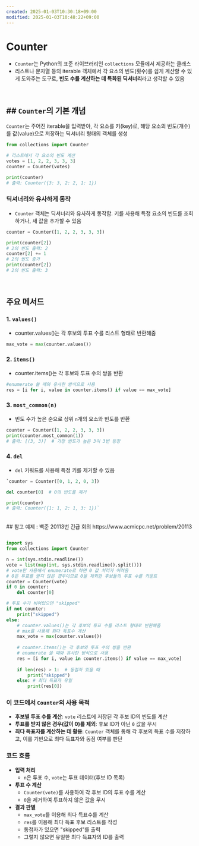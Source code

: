 ```yaml
---
created: 2025-01-03T10:30:18+09:00
modified: 2025-01-03T10:48:22+09:00
---
```

# Counter
- `Counter`는 Python의 표준 라이브러리인 `collections` 모듈에서 제공하는 클래스
- 리스트나 문자열 등의 iterable 객체에서 각 요소의 빈도(횟수)를 쉽게 계산할 수 있게 도와주는 도구로, **빈도 수를 계산하는 데 특화된 딕셔너리**라고 생각할 수 있음
<br>

## ## `Counter`의 기본 개념

`Counter`는 주어진 iterable을 입력받아, 각 요소를 키(key)로, 해당 요소의 빈도(개수)를 값(value)으로 저장하는 딕셔너리 형태의 객체를 생성
```python
from collections import Counter 

# 리스트에서 각 요소의 빈도 계산 
votes = [1, 2, 2, 3, 3, 3] 
counter = Counter(votes) 

print(counter) 
# 출력: Counter({3: 3, 2: 2, 1: 1})
```
### **딕셔너리와 유사하게 동작**
- `Counter` 객체는 딕셔너리와 유사하게 동작함. 키를 사용해 특정 요소의 빈도를 조회하거나, 새 값을 추가할 수 있음
```python
counter = Counter([1, 2, 2, 3, 3, 3]) 

print(counter[2])  
# 2의 빈도 출력: 2 
counter[2] += 1    
# 2의 빈도 증가 
print(counter[2])  
# 2의 빈도 출력: 3

```
<br>

## 주요 메서드
### 1. **`values()`**
- counter.values()는 각 후보의 투표 수를 리스트 형태로 반환해줌
```python
max_vote = max(counter.values())
```

### 2. **`items()`**
- counter.items()는 각 후보와 투표 수의 쌍을 반환
```python
#enumerate 쓸 때와 유사한 방식으로 사용
res = [i for i, value in counter.items() if value == max_vote]
```

### 3. **`most_common(n)`**

- 빈도 수가 높은 순으로 상위 `n`개의 요소와 빈도를 반환
```python
counter = Counter([1, 2, 2, 3, 3, 3]) 
print(counter.most_common(1)) 
# 출력: [(3, 3)]  # 가장 빈도가 높은 3이 3번 등장
```

### 4. **`del`**
- `del` 키워드를 사용해 특정 키를 제거할 수 있음

```python
`counter = Counter([0, 1, 2, 0, 3]) 

del counter[0]  # 0의 빈도를 제거 

print(counter) 
# 출력: Counter({1: 1, 2: 1, 3: 1})`
```

<br>
## 참고 예제 : 백준 20113번 긴급 회의
https://www.acmicpc.net/problem/20113

```python

import sys
from collections import Counter

n = int(sys.stdin.readline())
vote = list(map(int, sys.stdin.readline().split()))
# vote만 사용해서 enumerate로 하면 0 값 처리가 어려움
# 0은 투표를 받지 않은 경우이므로 0을 제외한 후보들의 투표 수를 카운트
counter = Counter(vote)
if 0 in counter:
    del counter[0]

# 투표 수가 비어있으면 "skipped"
if not counter:
    print("skipped")
else:
    # counter.values()는 각 후보의 투표 수를 리스트 형태로 반환해줌
    # max를 사용해 최다 득표수 계산
    max_vote = max(counter.values())
    
    # counter.items()는 각 후보와 투표 수의 쌍을 반환
    # enumerate 쓸 때와 유사한 방식으로 사용
    res = [i for i, value in counter.items() if value == max_vote]
    
    if len(res) > 1:  # 동점자 있을 때
        print("skipped")
    else: # 최다 득표자 유일
        print(res[0])

```
### 이 코드에서 `Counter`의 사용 목적
- **후보별 투표 수를 계산**: `vote` 리스트에 저장된 각 후보 ID의 빈도를 계산
- **투표를 받지 않은 경우(값이 0)를 제외**: 후보 ID가 아닌 `0` 값을 무시
- **최다 득표자를 계산하는 데 활용**: `Counter` 객체를 통해 각 후보의 득표 수를 저장하고, 이를 기반으로 최다 득표자와 동점 여부를 판단

### 코드 흐름
- **입력 처리**
    - `n`은 투표 수, `vote`는 투표 데이터(후보 ID 목록)
- **투표 수 계산**
    - `Counter(vote)`를 사용하여 각 후보 ID의 투표 수를 계산
    - `0`을 제거하여 투표하지 않은 값을 무시
- **결과 판별**
    - `max_vote`를 이용해 최다 득표수를 계산
    - `res`를 이용해 최다 득표 후보 리스트를 작성
    - 동점자가 있으면 "skipped"를 출력
    - 그렇지 않으면 유일한 최다 득표자의 ID를 출력

<br>